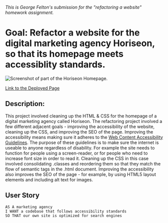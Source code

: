 *This is George Felton's submission for the "refactoring a website" homework assignment.*
# Goal: Refactor a website for the digital marketing agency Horiseon, so that its homepage meets accessiblity standards.

![Screenshot of part of the Horiseon Homepage.](../assets/images/horiseon-page-screenshot.jpg)

[Link to the Deployed Page](https://gafelton.github.io/refactor-homework-1/
)

## Description:
This project involved cleaning up the HTML & CSS for the homepage of a digital marketing agency called Horiseon. The refactoring project involved a few different adjacent goals - improving the accessibility of the website, cleaning up the CSS, and improving the SEO of the page.
Improving the accessibility means making sure it adheres to the [Web Content Accessibility Guidelines](https://www.w3.org/WAI/standards-guidelines/wcag/). The purpose of these guidelines is to make sure the internet is useable to anyone regardless of disability. For example the site needs to function for people using a screen-reader, or for people who need to increase font size in order to read it.
Cleaning up the CSS in this case involved consolidating .classes and reordering them so that they match the flow of semantic tags in the .html document.
Improving the accessibility also improves the SEO of the page - for example, by using HTML5 layout elements and including alt text for images.

## User Story

```
AS A marketing agency
I WANT a codebase that follows accessibility standards
SO THAT our own site is optimized for search engines
```
